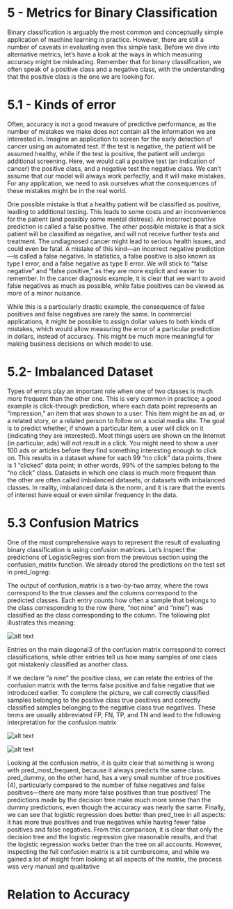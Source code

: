 # 5 - Metrics for Binary Classification

Binary classification is arguably the most common and conceptually simple application of machine learning in practice. However, there are still a number of caveats in evaluating even this simple task. Before we dive into alternative metrics, let’s have a look at the ways in which measuring accuracy might be misleading. Remember that for binary classification, we often speak of a positive class and a negative class, with the understanding that the positive class is the one we are looking for.

# 5.1 - Kinds of error

Often, accuracy is not a good measure of predictive performance, as the number of mistakes we make does not contain all the information we are interested in. Imagine an application to screen for the early detection of cancer using an automated test. If the test is negative, the patient will be assumed healthy, while if the test is positive, the patient will undergo additional screening. Here, we would call a positive test (an indication of cancer) the positive class, and a negative test the negative class. We can’t assume that our model will always work perfectly, and it will make mistakes. For any application, we need to ask ourselves what the consequences of these mistakes
might be in the real world. 

One possible mistake is that a healthy patient will be classified as positive, leading to additional testing. This leads to some costs and an inconvenience for the patient (and possibly some mental distress). An incorrect positive prediction is called a false positive. The other possible mistake is that a sick patient will be classified as negative, and will not receive further tests and treatment. The undiagnosed cancer might lead to serious health issues, and could even be fatal. A mistake of this kind—an incorrect negative prediction—is called a false negative. In statistics, a false positive is also known as type I error, and a false negative as type II error. We will stick to “false negative” and “false positive,” as they are more explicit and easier to remember. In the cancer diagnosis example, it is clear that we want to avoid false negatives as much as possible, while false positives can be viewed as more of a minor nuisance. 

While this is a particularly drastic example, the consequence of false positives and false negatives are rarely the same. In commercial applications, it might be possible to assign dollar values to both kinds of mistakes, which would allow measuring the error of a particular prediction in dollars, instead of accuracy. This might be much more meaningful for making business decisions on which model to use.


# 5.2-  Imbalanced Dataset

Types of errors play an important role when one of two classes is much more frequent than the other one. This is very common in practice; a good example is click-through prediction, where each data point represents an “impression,” an item that was shown to a user. This item might be an ad, or a related story, or a related person to follow on a social media site. The goal is to predict whether, if shown a particular item, a user will click on it (indicating they are interested). Most things users are shown on the Internet (in particular, ads) will not result in a click. You might need to show a user 100 ads or articles before they find something interesting enough to click on. This results in a dataset where for each 99 “no click” data points, there is 1 “clicked” data point; in other words, 99% of the samples belong to the “no click” class. Datasets in which one class is much more frequent than the other are often called imbalanced datasets, or datasets with imbalanced classes. In reality, imbalanced data is the norm, and it is rare that the events of interest have equal or even similar frequency in the data. 


# 5.3 Confusion Matrics

One of the most comprehensive ways to represent the result of evaluating binary classification is using confusion matrices. Let’s inspect the predictions of LogisticRegres sion from the previous section using the confusion_matrix function. We already stored the predictions on the test set in pred_logreg:

The output of confusion_matrix is a two-by-two array, where the rows correspond to the true classes and the columns correspond to the predicted classes. Each entry counts how often a sample that belongs to the class corresponding to the row (here, “not nine” and “nine”) was classified as the class corresponding to the column. The following plot illustrates this meaning:

![alt text](https://github.com/manish29071998/Introduction-to-Machine-Learning-with-Python/blob/master/5%20-%20Model%20Evaluation%20and%20Improvement/images/img1.PNG)

Entries on the main diagonal3 of the confusion matrix correspond to correct classifications, while other entries tell us how many samples of one class got mistakenly classified as another class. 

If we declare “a nine” the positive class, we can relate the entries of the confusion matrix with the terms false positive and false negative that we introduced earlier. To complete the picture, we call correctly classified samples belonging to the positive class true positives and correctly classified samples belonging to the negative class true negatives. These terms are usually abbreviated FP, FN, TP, and TN and lead to the following interpretation for the confusion matrix 

![alt text](https://github.com/manish29071998/Introduction-to-Machine-Learning-with-Python/blob/master/5%20-%20Model%20Evaluation%20and%20Improvement/images/img2.PNG)

![alt text](https://github.com/manish29071998/Introduction-to-Machine-Learning-with-Python/blob/master/5%20-%20Model%20Evaluation%20and%20Improvement/images/img3.PNG)

Looking at the confusion matrix, it is quite clear that something is wrong with pred_most_frequent, because it always predicts the same class. pred_dummy, on the other hand, has a very small number of true positives (4), particularly compared to the number of false negatives and false positives—there are many more false positives than true positives! The predictions made by the decision tree make much more sense than the dummy predictions, even though the accuracy was nearly the same. Finally, we can see that logistic regression does better than pred_tree in all aspects: it has more true positives and true negatives while having fewer false positives and false negatives. From this comparison, it is clear that only the decision tree and the logistic regression give reasonable results, and that the logistic regression works better than the tree on all accounts. However, inspecting the full confusion matrix is a bit cumbersome, and while we gained a lot of insight from looking at all aspects of the matrix, the process was very manual and qualitative

# Relation to Accuracy

